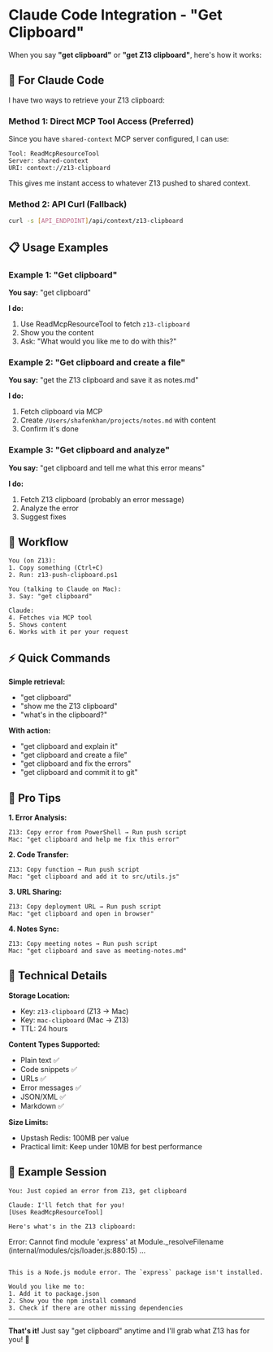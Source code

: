 # Claude Code Integration - "Get Clipboard"

When you say **"get clipboard"** or **"get Z13 clipboard"**, here's how it works:

## 🤖 For Claude Code

I have two ways to retrieve your Z13 clipboard:

### Method 1: Direct MCP Tool Access (Preferred)
Since you have `shared-context` MCP server configured, I can use:

```
Tool: ReadMcpResourceTool
Server: shared-context
URI: context://z13-clipboard
```

This gives me instant access to whatever Z13 pushed to shared context.

### Method 2: API Curl (Fallback)
```bash
curl -s [API_ENDPOINT]/api/context/z13-clipboard
```

## 📋 Usage Examples

### Example 1: "Get clipboard"
**You say:** "get clipboard"

**I do:**
1. Use ReadMcpResourceTool to fetch `z13-clipboard`
2. Show you the content
3. Ask: "What would you like me to do with this?"

### Example 2: "Get clipboard and create a file"
**You say:** "get the Z13 clipboard and save it as notes.md"

**I do:**
1. Fetch clipboard via MCP
2. Create `/Users/shafenkhan/projects/notes.md` with content
3. Confirm it's done

### Example 3: "Get clipboard and analyze"
**You say:** "get clipboard and tell me what this error means"

**I do:**
1. Fetch Z13 clipboard (probably an error message)
2. Analyze the error
3. Suggest fixes

## 🔄 Workflow

```
You (on Z13):
1. Copy something (Ctrl+C)
2. Run: z13-push-clipboard.ps1

You (talking to Claude on Mac):
3. Say: "get clipboard"

Claude:
4. Fetches via MCP tool
5. Shows content
6. Works with it per your request
```

## ⚡ Quick Commands

**Simple retrieval:**
- "get clipboard"
- "show me the Z13 clipboard"
- "what's in the clipboard?"

**With action:**
- "get clipboard and explain it"
- "get clipboard and create a file"
- "get clipboard and fix the errors"
- "get clipboard and commit it to git"

## 🎯 Pro Tips

**1. Error Analysis:**
```
Z13: Copy error from PowerShell → Run push script
Mac: "get clipboard and help me fix this error"
```

**2. Code Transfer:**
```
Z13: Copy function → Run push script
Mac: "get clipboard and add it to src/utils.js"
```

**3. URL Sharing:**
```
Z13: Copy deployment URL → Run push script
Mac: "get clipboard and open in browser"
```

**4. Notes Sync:**
```
Z13: Copy meeting notes → Run push script
Mac: "get clipboard and save as meeting-notes.md"
```

## 🔧 Technical Details

**Storage Location:**
- Key: `z13-clipboard` (Z13 → Mac)
- Key: `mac-clipboard` (Mac → Z13)
- TTL: 24 hours

**Content Types Supported:**
- Plain text ✅
- Code snippets ✅
- URLs ✅
- Error messages ✅
- JSON/XML ✅
- Markdown ✅

**Size Limits:**
- Upstash Redis: 100MB per value
- Practical limit: Keep under 10MB for best performance

## 🚀 Example Session

```
You: Just copied an error from Z13, get clipboard

Claude: I'll fetch that for you!
[Uses ReadMcpResourceTool]

Here's what's in the Z13 clipboard:

```
Error: Cannot find module 'express'
at Module._resolveFilename (internal/modules/cjs/loader.js:880:15)
...
```

This is a Node.js module error. The `express` package isn't installed.

Would you like me to:
1. Add it to package.json
2. Show you the npm install command
3. Check if there are other missing dependencies
```

---

**That's it!** Just say "get clipboard" anytime and I'll grab what Z13 has for you! 🎉
